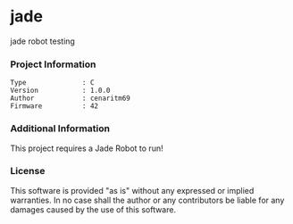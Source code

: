 jade
================

jade robot testing

### Project Information
```
Type              : C
Version           : 1.0.0
Author            : cenaritm69
Firmware          : 42
```

### Additional Information
This project requires a Jade Robot to run!

### License
This software is provided "as is" without any expressed or implied warranties.  In no case shall the author or any contributors be liable for any damages caused by the use of this software.


